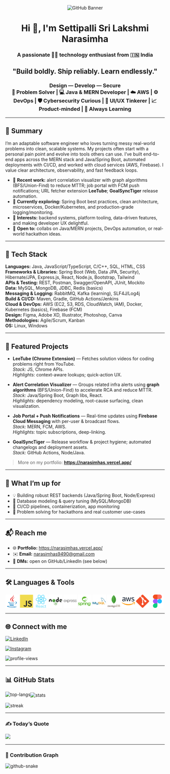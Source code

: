<!-- Banner -->
<p align="center">
  <img src="https://github.com/user-attachments/assets/5a5d9e4a-7f0b-4d7c-8f74-6b4bf8a9fd44" alt="GitHub Banner" />
</p>

<h1 align="center">Hi 👋, I'm Settipalli Sri Lakshmi Narasimha</h1>
<h3 align="center">A passionate 🧑‍💻 technology enthusiast from 🇮🇳 India</h3>
<h2 align="center">"Build boldly. Ship reliably. Learn endlessly."</h2>

<h3 align="center"><b>Design — Develop — Secure</b><br>
🚀 Problem Solver | 💻 Java & MERN Developer | ☁️ AWS | ⚙️ DevOps | 🛡️ Cybersecurity Curious | 🎨 UI/UX Tinkerer | 📈 Product-minded | 🧠 Always Learning</h3>

---

## 🔎 Summary
I’m an adaptable software engineer who loves turning messy real-world problems into clean, scalable systems. My projects often start with a personal pain point and evolve into tools others can use. I’ve built end-to-end apps across the MERN stack and Java/Spring Boot, automated deployments with CI/CD, and worked with cloud services (AWS, Firebase). I value clear architecture, observability, and fast feedback loops.

- 🔭 **Recent work:** alert correlation visualizer with graph algorithms (BFS/Union-Find) to reduce MTTR; job portal with FCM push notifications; URL fetcher extension **LeeTube**; **GoalSyncTiger** release automation.
- 🌱 **Currently exploring:** Spring Boot best practices, clean architecture, microservices, Docker/Kubernetes, and production-grade logging/monitoring.
- 🎯 **Interests:** backend systems, platform tooling, data-driven features, and making developer UX delightful.
- 🤝 **Open to:** collabs on Java/MERN projects, DevOps automation, or real-world hackathon ideas.

---

## 🧰 Tech Stack
**Languages:** Java, JavaScript/TypeScript, C/C++, SQL, HTML, CSS  
**Frameworks & Libraries:** Spring Boot (Web, Data JPA, Security), Hibernate/JPA, Express.js, React, Node.js, Bootstrap, Tailwind  
**APIs & Testing:** REST, Postman, Swagger/OpenAPI, JUnit, Mockito  
**Data:** MySQL, MongoDB, JDBC, Redis (basics)  
**Messaging & Logging:** RabbitMQ, Kafka (learning), SLF4J/Log4j  
**Build & CI/CD:** Maven, Gradle, GitHub Actions/Jenkins  
**Cloud & DevOps:** AWS (EC2, S3, RDS, CloudWatch, IAM), Docker, Kubernetes (basics), Firebase (FCM)  
**Design:** Figma, Adobe XD, Illustrator, Photoshop, Canva  
**Methodologies:** Agile/Scrum, Kanban  
**OS:** Linux, Windows

---

## 🧪 Featured Projects

- **LeeTube (Chrome Extension)** — Fetches solution videos for coding problems right from YouTube.  
  _Stack:_ JS, Chrome APIs.  
  _Highlights:_ context-aware lookups; quick-action UX.

- **Alert Correlation Visualizer** — Groups related infra alerts using **graph algorithms** (BFS/Union-Find) to accelerate RCA and reduce MTTR.  
  _Stack:_ Java/Spring Boot, Graph libs, React.  
  _Highlights:_ dependency modeling, root-cause surfacing, clean visualization.

- **Job Portal + Push Notifications** — Real-time updates using **Firebase Cloud Messaging** with per-user & broadcast flows.  
  _Stack:_ MERN, FCM, AWS.  
  _Highlights:_ topic subscriptions, deep-linking.

- **GoalSyncTiger** — Release workflow & project hygiene; automated changelogs and deployment assets.  
  _Stack:_ GitHub Actions, Node/Java.

> More on my portfolio: **https://narasimhas.vercel.app/**

---

## 🧭 What I’m up for
- 💡 Building robust REST backends (Java/Spring Boot, Node/Express)  
- 🧱 Database modeling & query tuning (MySQL/MongoDB)  
- 🔁 CI/CD pipelines, containerization, app monitoring  
- 🧩 Problem solving for hackathons and real customer use-cases

---

## 📬 Reach me
- 🌐 **Portfolio:** https://narasimhas.vercel.app/  
- ✉️ **Email:** narasimhas9490@gmail.com  
- 💬 **DMs:** open on GitHub/LinkedIn (see below)

---

## 🛠️ Languages & Tools
<p>
  <img src="https://raw.githubusercontent.com/devicons/devicon/master/icons/java/java-original.svg" width="42" height="42" alt="java"/>
  <img src="https://raw.githubusercontent.com/devicons/devicon/master/icons/javascript/javascript-original.svg" width="42" height="42" alt="javascript"/>
  <img src="https://raw.githubusercontent.com/devicons/devicon/master/icons/react/react-original-wordmark.svg" width="42" height="42" alt="react"/>
  <img src="https://raw.githubusercontent.com/devicons/devicon/master/icons/nodejs/nodejs-original-wordmark.svg" width="42" height="42" alt="node"/>
  <img src="https://raw.githubusercontent.com/devicons/devicon/master/icons/express/express-original-wordmark.svg" width="42" height="42" alt="express"/>
  <img src="https://raw.githubusercontent.com/devicons/devicon/master/icons/spring/spring-original-wordmark.svg" width="42" height="42" alt="spring"/>
  <img src="https://raw.githubusercontent.com/devicons/devicon/master/icons/mysql/mysql-original-wordmark.svg" width="42" height="42" alt="mysql"/>
  <img src="https://raw.githubusercontent.com/devicons/devicon/master/icons/mongodb/mongodb-original-wordmark.svg" width="42" height="42" alt="mongodb"/>

  <img src="https://raw.githubusercontent.com/devicons/devicon/master/icons/amazonwebservices/amazonwebservices-original-wordmark.svg" width="42" height="42" alt="aws"/>
  <img src="https://raw.githubusercontent.com/devicons/devicon/master/icons/git/git-original.svg" width="42" height="42" alt="git"/>

  <img src="https://raw.githubusercontent.com/devicons/devicon/master/icons/figma/figma-original.svg" width="42" height="42" alt="figma"/>
</p>

---

## 🌐 Connect with me
<p>
  <a href="https://www.linkedin.com/in/narasimhas9490" target="_blank"><img src="https://raw.githubusercontent.com/rahuldkjain/github-profile-readme-generator/master/src/images/icons/Social/linked-in-alt.svg" alt="LinkedIn" width="40" height="30"/></a>
  
  <a href="https://www.instagram.com/narasimha_tiger_/" target="_blank"><img src="https://raw.githubusercontent.com/rahuldkjain/github-profile-readme-generator/master/src/images/icons/Social/instagram.svg" alt="Instagram" width="40" height="30"/></a>
</p>

<p align="left">
  <img src="https://komarev.com/ghpvc/?username=narasimhas9490&label=Profile%20views&color=0e75b6&style=flat" alt="profile-views" />
</p>

---

## 📊 GitHub Stats
<p>
  <img align="left" src="https://github-readme-stats.vercel.app/api/top-langs?username=narasimhas9490&show_icons=true&locale=en&layout=compact" alt="top-langs" />
</p>

<p>
  <img align="center" src="https://github-readme-stats.vercel.app/api?username=narasimhas9490&show_icons=true&locale=en" alt="stats" />
</p>

<p>
  <img align="center" src="https://github-readme-streak-stats.herokuapp.com/?user=narasimhas9490" alt="streak" />
</p>

---

### ✍️ Today’s Quote
<img src="https://quotes-github-readme.vercel.app/api?type=horizontal&theme=dracula" />

---

### 🐍 Contribution Graph
<picture>
  <source media="(prefers-color-scheme: dark)" srcset="https://raw.githubusercontent.com/tobiasmeyhoefer/tobiasmeyhoefer/output/github-snake-dark.svg" />
  <source media="(prefers-color-scheme: light)" srcset="https://raw.githubusercontent.com/tobiasmeyhoefer/tobiasmeyhoefer/output/github-snake.svg" />
  <img alt="github-snake" src="https://raw.githubusercontent.com/tobiasmeyhoefer/tobiasmeyhoefer/output/github-snake.svg" />
</picture>
